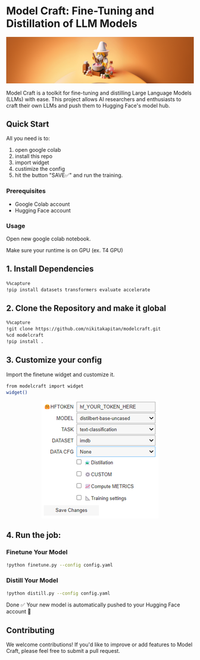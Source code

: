 # Model Craft: Fine-Tuning and Distillation of LLM Models

<p align="center">
  <img src="docs/images/alchi_long.png" alt="Setup widget" width="900" /> <!-- Adjust the width as needed -->
</p>


Model Craft is a toolkit for fine-tuning and distilling Large Language Models (LLMs) with ease. This project allows AI researchers and enthusiasts to craft their own LLMs and push them to Hugging Face's model hub.

## Quick Start

All you need is to:
1. open google colab
2. install this repo
3. import widget
4. custimize the config
5. hit the button "SAVE✅" and run the training.

### Prerequisites

- Google Colab account
- Hugging Face account

### Usage

Open new google colab notebook.

Make sure your runtime is on GPU (ex. T4 GPU) 

## 1. **Install Dependencies**
   
   ```bash
   %%capture
   !pip install datasets transformers evaluate accelerate 
   ```

## 2. **Clone the Repository and make it global**
   
   ```bash
   %%capture
   !git clone https://github.com/nikitakapitan/modelcraft.git
   %cd modelcraft
   !pip install .
```


## 3. Customize your config


Import the finetune widget and customize it.

   ```bash
   from modelcraft import widget
   widget()
```

<p align="center">
  <img src="docs/images/widget.png" alt="Setup widget" />
</p>

## 4. Run the job:

### Finetune Your Model

  ```bash
  !python finetune.py --config config.yaml
  ```

### Distill Your Model
  ```bash
  !python distill.py --config config.yaml
  ```

Done ✅ Your new model is automatically pushed to your Hugging Face account 🤗

## Contributing
We welcome contributions! If you'd like to improve or add features to Model Craft, please feel free to submit a pull request.
